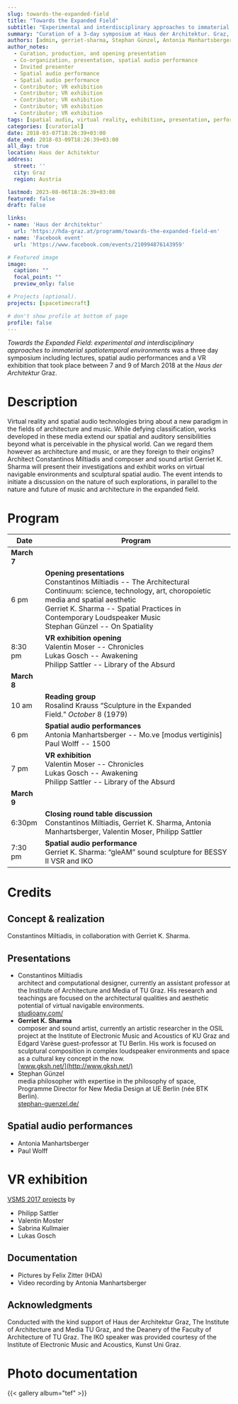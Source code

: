 ```yaml
---
slug: towards-the-expanded-field
title: "Towards the Expanded Field"
subtitle: "Experimental and interdisciplinary approaches to immaterial spatiotemporal environments"
summary: "Curation of a 3-day symposium at Haus der Architektur. Graz, 2018"
authors: [admin, gerriet-sharma, Stephan Günzel, Antonia Manhartsberger, Paul Wolff, Valentin Moser, Lukas Gosch, Philipp Sattler, Sabrina Kullmaier, Julian Lebitsch]
author_notes: 
  - Curation, production, and opening presentation 
  - Co-organization, presentation, spatial audio performance 
  - Invited presenter 
  - Spatial audio performance 
  - Spatial audio performance 
  - Contributor; VR exhibition 
  - Contributor; VR exhibition 
  - Contributor; VR exhibition 
  - Contributor; VR exhibition 
  - Contributor; VR exhibition 
tags: [spatial audio, virtual reality, exhibition, presentation, performance, symposium, curatorial, Haus der Architektur, Graz]
categories: [curatorial]
date: 2018-03-07T18:26:39+03:00
date_end: 2018-03-09T18:26:39+03:00
all_day: true
location: Haus der Achitektur
address:
  street: ''
  city: Graz 
  region: Austria

lastmod: 2023-08-06T18:26:39+03:00
featured: false
draft: false

links: 
- name: 'Haus der Architektur'
  url: 'https://hda-graz.at/programm/towards-the-expanded-field-en'
- name: 'Facebook event'
  url: 'https://www.facebook.com/events/210994876143959'

# Featured image
image:
  caption: ""
  focal_point: ""
  preview_only: false

# Projects (optional).
projects: [spacetimecraft]

# don't show profile at bottom of page
profile: false
---
```


*Towards the Expanded Field: experimental and interdisciplinary approaches to immaterial spatiotemporal environments* was a three day symposium including lectures, spatial audio performances and a VR exhibition that took place between 7 and 9 of March 2018 at the *Haus der Architektur* Graz. 

# Description 

Virtual reality and spatial audio technologies bring about a new paradigm in the fields of architecture and music. While defying classification, works developed in these media extend our spatial and auditory sensibilities beyond what is perceivable in the physical world. Can we regard them however as architecture and music, or are they foreign to their origins?  
Architect Constantinos Miltiadis and composer and sound artist Gerriet K. Sharma will present their investigations and exhibit works on virtual navigable environments and sculptural spatial audio. The event intends to initiate a discussion on the nature of such explorations, in parallel to the nature and future of music and architecture in the expanded field.

<!-- 
**Keynote lectures**

Constantinos Miltiadis – The Architectural Continuum: science, technology, art, choropoietic media and spatial aesthetics
-->
# Program 

| Date        | Program                                                                                                                                                                                                                                      |
|-------------|----------------------------------------------------------------------------------------------------------------------------------------------------------------------------------------------------------------------------------------------|
| **March 7** |                                                                                                                                                                                                                                              |
| 6 pm        |  **Opening presentations** <br> Constantinos Miltiadis -- The Architectural Continuum: science, technology, art, choropoietic media and spatial aesthetic  <br>Gerriet K. Sharma -- Spatial Practices in Contemporary Loudspeaker Music  <br>Stephan Günzel -- On Spatiality |
| 8:30 pm     | **VR exhibition opening**   <br>Valentin Moser -- Chronicles  <br>Lukas Gosch -- Awakening  <br>Philipp Sattler -- Library of the Absurd                                                                                                     |
| **March 8** |                                                                                                                                                                                                                                              |
| 10 am       | **Reading group**<br>Rosalind Krauss “Sculpture in the Expanded Field.” _October_ 8 (1979)                                                                                                                                                   |
| 6 pm        | **Spatial audio performances**  <br>Antonia Manhartsberger -- Mo.ve [modus vertiginis]  <br>Paul Wolff -- 1500                                                                                                                               |
| 7 pm        | **VR exhibition**                               <br>Valentin Moser -- Chronicles  <br>Lukas Gosch -- Awakening  <br>Philipp Sattler -- Library of the Absurd                                                                                 |
| **March 9** |                                                                                                                                                                                                                                              |
| 6:30pm      | **Closing round table discussion**<br>Constantinos Miltiadis, Gerriet K. Sharma, Antonia Manhartsberger, Valentin Moser, Philipp Sattler                                                                                                                                                                                                           |
| 7:30 pm     | **Spatial audio performance**  <br>Gerriet K. Sharma: “gleAM” sound sculpture for BESSY II VSR and IKO                                                                                                                                       |

# Credits 

## Concept & realization 
Constantinos Miltiadis, in collaboration with Gerriet K. Sharma. 

## Presentations 
- Constantinos Miltiadis  
 architect and computational designer, currently an assistant professor at the Institute of Architecture and Media of TU Graz. His research and teachings are focused on the architectural qualities and aesthetic potential of virtual navigable environments.  
[studioany.com/](http://studioany.com/)
- **Gerriet K. Sharma**   
 composer and sound artist, currently an artistic researcher in the OSIL project at the Institute of Electronic Music and Acoustics of KU Graz and Edgard Varèse guest-professor at TU Berlin. His work is focused on sculptural composition in complex loudspeaker environments and space as a cultural key concept in the now.  
[www.gksh.net/](http://www.gksh.net/)
- Stephan Günzel   
  media philosopher with expertise in the philosophy of space, Programme Director for New Media Design at UE Berlin (née BTK Berlin).   
[stephan-guenzel.de/](http://www.stephan-guenzel.de/)

## Spatial audio performances 
- Antonia Manhartsberger 
- Paul Wolff  

# VR exhibition 
[VSMS 2017 projects](../../course/vsms-2017) by 
- Philipp Sattler 
- Valentin Moster 
- Sabrina Kullmaier 
- Lukas Gosch

## Documentation 
- Pictures by Felix Zitter (HDA)
- Video recording by Antonia Manhartsberger

## Acknowledgments  
Conducted with the kind support of Haus der Architektur Graz, The Institute of Architecture and Media TU Graz, and the Deanery of the Faculty of Architecture of TU Graz.
The IKO speaker was provided courtesy of the Institute of Electronic Music and Acoustics, Kunst Uni Graz. 

# Photo documentation
{{< gallery album="tef" >}}
